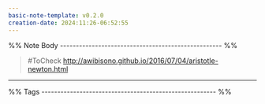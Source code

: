 ```yaml
---
basic-note-template: v0.2.0
creation-date: 2024:11:26-06:52:55
---
```


%% Note Body --------------------------------------------------- %%

> #ToCheck http://awibisono.github.io/2016/07/04/aristotle-newton.html





___

%% Tags ------------------------------------------------------- %%
